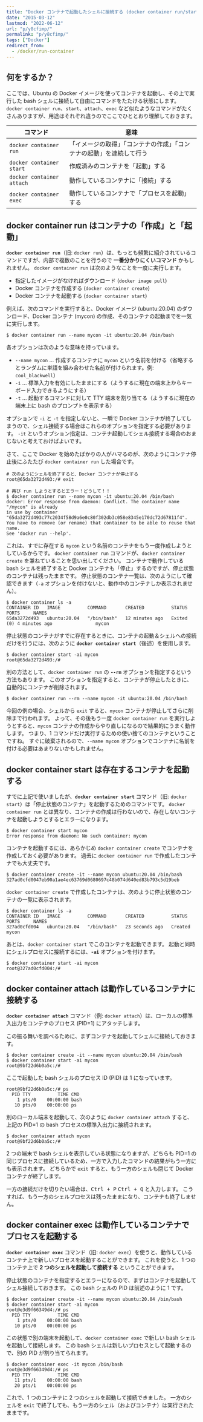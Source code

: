 ```yaml
---
title: "Docker コンテナで起動したシェルに接続する (docker container run/start/exec/attach)"
date: "2015-03-12"
lastmod: "2022-06-12"
url: "p/y8cfimp/"
permalink: "p/y8cfimp/"
tags: ["Docker"]
redirect_from:
  - /docker/run-container
---
```


何をするか？
----

ここでは、Ubuntu の Docker イメージを使ってコンテナを起動し、その上で実行した bash シェルに接続して自由にコマンドをたたける状態にします。
`docker container run`、`start`、`attach`、`exec` など似たようなコマンドがたくさんありますが、用途はそれぞれ違うのでここでひととおり理解しておきます。

| コマンド | 意味 |
| ---- | ---- |
| `docker container run` | 「イメージの取得」「コンテナの作成」「コンテナの起動」を連続して行う |
| `docker container start` | 作成済みのコンテナを「起動」する |
| `docker container attach` | 動作しているコンテナに「接続」する |
| `docker container exec` | 動作しているコンテナで「プロセスを起動」する |


docker container run はコンテナの「作成」と「起動」
----

__`docker container run`__（旧: `docker run`）は、もっとも頻繁に紹介されているコマンドですが、内部で複数のことを行うので __一番分かりにくいコマンド__ かもしれません。
`docker container run` は次のようなことを一度に実行します。

- 指定したイメージがなければダウンロード (`docker image pull`)
- Docker コンテナを作成する (`docker container create`)
- Docker コンテナを起動する (`docker container start`)

例えば、次のコマンドを実行すると、Docker イメージ (ubuntu:20.04) のダウンロード、Docker コンテナ (mycon) の作成、そのコンテナの起動までを一気に実行します。

```console
$ docker container run --name mycon -it ubuntu:20.04 /bin/bash
```

各オプションは次のような意味を持っています。

- `--name mycon` ... 作成するコンテナに `mycon` という名前を付ける（省略するとランダムに単語を組み合わせた名前が付けられます。例: `cool_blackwell`）
- `-i` ... 標準入力を有効にしたままにする（ようするに現在の端末上からキーボード入力できるようにする）
- `-t` ... 起動するコマンドに対して TTY 端末を割り当てる（ようするに現在の端末上に bash のプロンプトを表示する）

オプションで `-i` と `-t` を指定しないと、一瞬で Docker コンテナが終了してしまうので、シェル接続する場合はこれらのオプションを指定する必要があります。
`-it` というオプション指定は、コンテナ起動してシェル接続する場合のおまじないと考えておけばよいです。

さて、ここで Docker を始めたばかりの人がハマるのが、次のようにコンテナ停止後にふたたび `docker container run` した場合です。

```console
# 次のようにシェルを終了すると、Docker コンテナが停止する
root@65da3272d493:/# exit

# 再び run しようとするとエラー！どうして！！
$ docker container run --name mycon -it ubuntu:20.04 /bin/bash
docker: Error response from daemon: Conflict. The container name "/mycon" is already
in use by container "65da3272d493c77c2034f58d9a6e0c80f302db3c058e8345e170dc72d67811f4".
You have to remove (or rename) that container to be able to reuse that name.
See 'docker run --help'.
```

これは、すでに存在する `mycon` という名前のコンテナをもう一度作成しようとしているからです。
`docker container run` コマンドが、`docker container create` を兼ねていることを思い出してください。
コンテナで動作している bash シェルを終了すると Docker コンテナも「停止」するのですが、停止状態のコンテナは残ったままです。
停止状態のコンテナ一覧は、次のようにして確認できます（`-a` オプションを付けないと、動作中のコンテナしか表示されません）。

```console
$ docker container ls -a
CONTAINER ID   IMAGE          COMMAND       CREATED          STATUS                        PORTS     NAMES
65da3272d493   ubuntu:20.04   "/bin/bash"   12 minutes ago   Exited (0) 4 minutes ago                mycon
```

停止状態のコンテナがすでに存在するときに、コンテナの起動＆シェルへの接続だけを行うには、次のように __`docker container start`__（後述）を使用します。

```console
$ docker container start -ai mycon
root@65da3272d493:/#
```

別の方法として、`docker container run` の __`--rm`__ オプションを指定するという方法もあります。
このオプションを指定すると、コンテナが停止したときに、自動的にコンテナが削除されます。

```console
$ docker container run --rm --name mycon -it ubuntu:20.04 /bin/bash
```

今回の例の場合、シェルから `exit` すると、`mycon` コンテナが停止してさらに削除まで行われます。
よって、その後もう一度 `docker container run` を実行しようとすると、`mycon` コンテナの作成からやり直しになるので結果的にうまく動作します。
つまり、1 コマンドだけ実行するための使い捨てのコンテナということですね。
すぐに破棄されるので、`--name mycon` オプションでコンテナに名前を付ける必要はあまりないかもしれません。


docker container start は存在するコンテナを起動する
----

すでに上記で使いましたが、__`docker container start`__ コマンド（旧: `docker start`）は「停止状態のコンテナ」を起動するためのコマンドです。
`docker container run` とは異なり、コンテナの作成は行わないので、存在しないコンテナを起動しようとするとエラーになります。

```console
$ docker container start mycon
Error response from daemon: No such container: mycon
```

コンテナを起動するには、あらかじめ `docker container create` でコンテナを作成しておく必要があります。
過去に `docker container run` で作成したコンテナでも大丈夫です。

```console
$ docker container create -it --name mycon ubuntu:20.04 /bin/bash
327ad0cfd0047eb90a1ae4ec63769d0680697c48b074d640ed83b793c5d19beb
```

`docker container create` で作成したコンテナは、次のように停止状態のコンテナの一覧に表示されます。

```console
$ docker container ls -a
CONTAINER ID   IMAGE          COMMAND       CREATED          STATUS                        PORTS     NAMES
327ad0cfd004   ubuntu:20.04   "/bin/bash"   23 seconds ago   Created                                 mycon
```

あとは、`docker container start` でこのコンテナを起動できます。
起動と同時にシェルプロセスに接続するには、__`-ai`__ オプションを付けます。

```console
$ docker container start -ai mycon
root@327ad0cfd004:/#
```


docker container attach は動作しているコンテナに接続する
----

__`docker container attach`__ コマンド（例: `docker attach`）は、ローカルの標準入出力をコンテナのプロセス (PID=1) にアタッチします。

この振る舞いを調べるために、まずコンテナを起動してシェルに接続しておきます。

```console
$ docker container create -it --name mycon ubuntu:20.04 /bin/bash
$ docker container start -ai mycon
root@9bf22d6b0a5c:/#
```

ここで起動した bash シェルのプロセス ID (PID) は 1 になっています。

```console
root@9bf22d6b0a5c:/# ps
  PID TTY          TIME CMD
    1 pts/0    00:00:00 bash
   10 pts/0    00:00:00 ps
```

別のローカル端末を起動して、次のように `docker container attach` すると、上記の PID=1 の bash プロセスの標準入出力に接続されます。

```console
$ docker container attach mycon
root@9bf22d6b0a5c:/#
```

2 つの端末で bash シェルを表示している状態になりますが、どちらも PID=1 の同じプロセスに接続しているため、一方で入力したコマンドの結果がもう一方にも表示されます。
どちらかで `exit` すると、もう一方のシェルも閉じて Docker コンテナが終了します。

一方の接続だけを切りたい場合は、<kbd>Ctrl + P</kbd> <kbd>Ctrl + Q</kbd> と入力します。
こうすれば、もう一方のシェルプロセスは残ったままになり、コンテナも終了しません。


docker container exec は動作しているコンテナでプロセスを起動する
----

__`docker container exec`__ コマンド（旧: `docker exec`）を使うと、動作しているコンテナ上で新しいプロセスを起動することができます。
これを使うと、1 つのコンテナ上で __2 つのシェルを起動して接続する__ ということができます。

停止状態のコンテナを指定するとエラーになるので、まずはコンテナを起動してシェル接続しておきます。
この bash シェルの PID は前述のように 1 です。

```console
$ docker container create -it --name mycon ubuntu:20.04 /bin/bash
$ docker container start -ai mycon
root@e3d9f66349d4:/# ps
  PID TTY          TIME CMD
    1 pts/0    00:00:00 bash
   10 pts/0    00:00:00 ps
```

この状態で別の端末を起動して、`docker container exec` で新しい bash シェルを起動して接続します。
この bash シェルは新しいプロセスとして起動するので、別の PID が割り当てられます。

```console
$ docker container exec -it mycon /bin/bash
root@e3d9f66349d4:/# ps
  PID TTY          TIME CMD
   11 pts/1    00:00:00 bash
   20 pts/1    00:00:00 ps
```

これで、1 つのコンテナに 2 つのシェルを起動して接続できました。
一方のシェルを `exit` で終了しても、もう一方のシェル（およびコンテナ）は実行されたままです。

